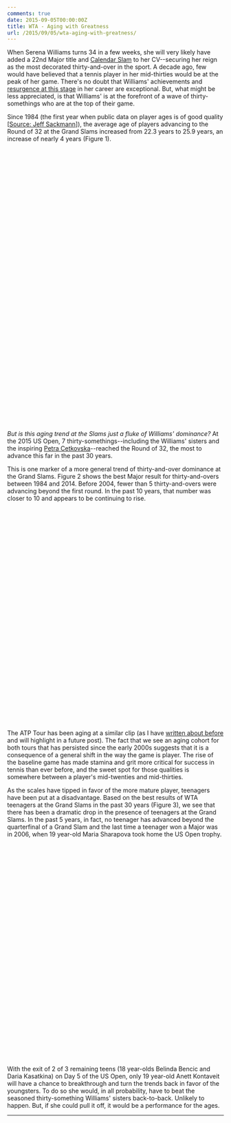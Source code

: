 ```yaml
---
comments: true
date: 2015-09-05T00:00:00Z
title: WTA - Aging with Greatness
url: /2015/09/05/wta-aging-with-greatness/
---
```


When Serena Williams turns 34 in a few weeks, she will very likely have added a 22nd Major title and [Calendar Slam](http://www.livetennis.com/category/livetennis-news/the-serena-calendar-slam-survives-an-american-scare-and-could-face-another-20150905-0009/) to her CV--securing her reign as the most decorated thirty-and-over in the sport. A decade ago, few would have believed that a tennis player in her mid-thirties would be at the peak of her game. There's no doubt that Williams' achievements and [resurgence at this stage](http://fivethirtyeight.com/features/serena-williams-and-the-difference-between-all-time-great-and-greatest-of-all-time/) in her career are exceptional. But, what might be less appreciated, is that Williams' is at the forefront of a wave of thirty-somethings who are at the top of their game.

Since 1984 (the first year when public data on player ages is of good quality [[Source: Jeff Sackmann](https://github.com/JeffSackmann/tennis_wta)]), the average age of players advancing to the Round of 32 at the Grand Slams increased from 22.3 years to 25.9 years, an increase of nearly 4 years (Figure 1). 

<script type="text/javascript">
 
// jsData 
function gvisDataScatterChartID8c63407e5f99 () {
var data = new google.visualization.DataTable();
var datajson =
[
 [
 1984,
22.3,
22.3 
],
[
 1985,
22.4,
22.1 
],
[
 1986,
22.2,
21.6 
],
[
 1987,
22.7,
21.9 
],
[
 1988,
22.6,
22.5 
],
[
 1989,
22.3,
22.7 
],
[
 1990,
22.1,
22.2 
],
[
 1991,
22.3,
23.2 
],
[
 1992,
22.7,
22.3 
],
[
 1993,
23,
23.7 
],
[
 1994,
23.4,
23.7 
],
[
 1995,
23.4,
24.2 
],
[
 1996,
23.7,
23.9 
],
[
 1997,
23.5,
23 
],
[
 1998,
23.4,
23.9 
],
[
 1999,
23.8,
23.8 
],
[
 2000,
23.7,
23.6 
],
[
 2001,
23.4,
23.7 
],
[
 2002,
23.8,
23.3 
],
[
 2003,
24,
24 
],
[
 2004,
24.3,
24.5 
],
[
 2005,
23.9,
23.7 
],
[
 2006,
23.4,
23.2 
],
[
 2007,
23,
22.2 
],
[
 2008,
23.6,
24.9 
],
[
 2009,
23.9,
23.7 
],
[
 2010,
24.7,
24.8 
],
[
 2011,
24.7,
24.8 
],
[
 2012,
25.3,
25.2 
],
[
 2013,
25.6,
25.4 
],
[
 2014,
25.4,
26.5 
],
[
 2015,
25.9,
null 
] 
];
data.addColumn('number','year');
data.addColumn('number','All Slams');
data.addColumn('number','US Open');
data.addRows(datajson);
return(data);
}
 
// jsDrawChart
function drawChartScatterChartID8c63407e5f99() {
var data = gvisDataScatterChartID8c63407e5f99();
var options = {};
options["allowHtml"] = true;
options["width"] =    840;
options["height"] =    640;
options["trendlines"] = {0:{type: 'exponential'}, 1: {type: 'exponential'}};
options["hAxis"] = {format: '####', title: 'Year', minValue : 1984, maxValue: 2015, 
			ticks: [1984, 1986, 1988, 1990, 1992, 1994, 1996, 1998, 2000, 2002, 2004, 2006, 2008, 2010, 2012, 2014]};
options["vAxis"] = {title: 'Mean Age', baseline: 20};
options["title"] = "Figure 1. Age Trends of WTA Players Advancing to Round 32, 1984 - 2015";
options["pointSize"] =     20;
options["series"] = [{color:'#FBC02D'}, {color: '#EF5350'}];
options["dataOpacity"] =    0.8;
options["chartArea"] = {left: '8%'};


    var chart = new google.visualization.ScatterChart(
    document.getElementById('ScatterChartID8c63407e5f99')
    );
    chart.draw(data,options);
    

}
  
 
// jsDisplayChart
(function() {
var pkgs = window.__gvisPackages = window.__gvisPackages || [];
var callbacks = window.__gvisCallbacks = window.__gvisCallbacks || [];
var chartid = "corechart";
  
// Manually see if chartid is in pkgs (not all browsers support Array.indexOf)
var i, newPackage = true;
for (i = 0; newPackage && i < pkgs.length; i++) {
if (pkgs[i] === chartid)
newPackage = false;
}
if (newPackage)
  pkgs.push(chartid);
  
// Add the drawChart function to the global list of callbacks
callbacks.push(drawChartScatterChartID8c63407e5f99);
})();
function displayChartScatterChartID8c63407e5f99() {
  var pkgs = window.__gvisPackages = window.__gvisPackages || [];
  var callbacks = window.__gvisCallbacks = window.__gvisCallbacks || [];
  window.clearTimeout(window.__gvisLoad);
  // The timeout is set to 100 because otherwise the container div we are
  // targeting might not be part of the document yet
  window.__gvisLoad = setTimeout(function() {
  var pkgCount = pkgs.length;
  google.load("visualization", "1", { packages:pkgs, callback: function() {
  if (pkgCount != pkgs.length) {
  // Race condition where another setTimeout call snuck in after us; if
  // that call added a package, we must not shift its callback
  return;
}
while (callbacks.length > 0)
callbacks.shift()();
} });
}, 100);
}
 
// jsFooter
</script>
 
<!-- jsChart -->  
<script type="text/javascript" src="https://www.google.com/jsapi?callback=displayChartScatterChartID8c63407e5f99"></script>
 
<!-- divChart -->
  
<div id="ScatterChartID8c63407e5f99" 
  style="width: 840; height: 640;">
</div>

_But is this aging trend at the Slams just a fluke of Williams' dominance?_ At the 2015 US Open, 7 thirty-somethings--including the Williams' sisters and the inspiring [Petra Cetkovska](http://www.usatoday.com/story/sports/tennis/2015/09/04/petra-cetkovska-upsets-caroline-wozniacki-us-open-second-round/71684826/)--reached the Round of 32, the most to advance this far in the past 30 years. 

This is one marker of a more general trend of thirty-and-over dominance at the Grand Slams. Figure 2 shows the best Major result for thirty-and-overs between 1984 and 2014. Before 2004, fewer than 5 thirty-and-overs were advancing beyond the first round. In the past 10 years, that number was closer to 10 and appears to be continuing to rise.

<script type="text/javascript">
 
// jsData 
function gvisDataColumnChartID8c6372019600 () {
var data = new google.visualization.DataTable();
var datajson =
[
 [
 "1984",
4,
1,
0,
1,
1,
0,
0 
],
[
 "1985",
3,
1,
1,
0,
0,
0,
1 
],
[
 "1986",
2,
0,
0,
1,
0,
0,
1 
],
[
 "1987",
3,
2,
1,
1,
1,
0,
1 
],
[
 "1988",
4,
1,
0,
0,
0,
2,
0 
],
[
 "1989",
5,
0,
0,
0,
1,
1,
0 
],
[
 "1990",
2,
1,
1,
0,
0,
0,
1 
],
[
 "1991",
3,
1,
1,
0,
0,
1,
0 
],
[
 "1992",
2,
2,
0,
0,
1,
0,
0 
],
[
 "1993",
2,
1,
0,
0,
1,
0,
0 
],
[
 "1994",
1,
1,
0,
1,
2,
1,
0 
],
[
 "1995",
6,
3,
1,
0,
0,
0,
0 
],
[
 "1996",
3,
3,
1,
1,
0,
0,
0 
],
[
 "1997",
2,
2,
2,
0,
0,
0,
0 
],
[
 "1998",
1,
3,
0,
0,
0,
1,
0 
],
[
 "1999",
0,
2,
0,
2,
0,
1,
0 
],
[
 "2000",
1,
0,
0,
1,
0,
0,
0 
],
[
 "2001",
2,
0,
0,
1,
0,
0,
0 
],
[
 "2002",
1,
3,
2,
0,
0,
0,
0 
],
[
 "2003",
3,
2,
1,
2,
0,
0,
0 
],
[
 "2004",
8,
3,
2,
1,
0,
0,
0 
],
[
 "2005",
3,
4,
4,
0,
0,
1,
0 
],
[
 "2006",
5,
4,
2,
1,
0,
0,
0 
],
[
 "2007",
7,
2,
0,
0,
0,
0,
0 
],
[
 "2008",
4,
4,
0,
1,
0,
0,
0 
],
[
 "2009",
6,
2,
0,
0,
0,
0,
0 
],
[
 "2010",
6,
3,
0,
1,
1,
0,
0 
],
[
 "2011",
5,
1,
1,
0,
0,
1,
0 
],
[
 "2012",
6,
3,
4,
0,
0,
0,
1 
],
[
 "2013",
4,
5,
1,
2,
1,
1,
1 
],
[
 "2014",
5,
5,
2,
1,
0,
0,
2 
] 
];
data.addColumn('string','year');
data.addColumn('number','R128');
data.addColumn('number','R64');
data.addColumn('number','R32');
data.addColumn('number','R16');
data.addColumn('number','QF');
data.addColumn('number','SF');
data.addColumn('number','F');
data.addRows(datajson);
return(data);
}
 
// jsDrawChart
function drawChartColumnChartID8c6372019600() {
var data = gvisDataColumnChartID8c6372019600();
var options = {};
options["allowHtml"] = true;
options["isStacked"] = true;
options["width"] =    800;
options["height"] =    500;
options["vAxis"] = {title: 'Count'};
options["chartArea"] = {left: '8%'};
options["title"] = "Figure 2. Best Major Results of WTA Thirty-and-Overs, 1984 - 2014";
options["colors"] = ['#FFEB3B', '#FBC02D', '#FF8F00','#FF6F00','#FF5252', '#EF5350','#D50000'];


    var chart = new google.visualization.ColumnChart(
    document.getElementById('ColumnChartID8c6372019600')
    );
    chart.draw(data,options);
    

}
  
 
// jsDisplayChart
(function() {
var pkgs = window.__gvisPackages = window.__gvisPackages || [];
var callbacks = window.__gvisCallbacks = window.__gvisCallbacks || [];
var chartid = "corechart";
  
// Manually see if chartid is in pkgs (not all browsers support Array.indexOf)
var i, newPackage = true;
for (i = 0; newPackage && i < pkgs.length; i++) {
if (pkgs[i] === chartid)
newPackage = false;
}
if (newPackage)
  pkgs.push(chartid);
  
// Add the drawChart function to the global list of callbacks
callbacks.push(drawChartColumnChartID8c6372019600);
})();
function displayChartColumnChartID8c6372019600() {
  var pkgs = window.__gvisPackages = window.__gvisPackages || [];
  var callbacks = window.__gvisCallbacks = window.__gvisCallbacks || [];
  window.clearTimeout(window.__gvisLoad);
  // The timeout is set to 100 because otherwise the container div we are
  // targeting might not be part of the document yet
  window.__gvisLoad = setTimeout(function() {
  var pkgCount = pkgs.length;
  google.load("visualization", "1", { packages:pkgs, callback: function() {
  if (pkgCount != pkgs.length) {
  // Race condition where another setTimeout call snuck in after us; if
  // that call added a package, we must not shift its callback
  return;
}
while (callbacks.length > 0)
callbacks.shift()();
} });
}, 100);
}
 
// jsFooter
</script>
 
<!-- jsChart -->  
<script type="text/javascript" src="https://www.google.com/jsapi?callback=displayChartColumnChartID8c6372019600"></script>
 
<!-- divChart -->
  
<div id="ColumnChartID8c6372019600" 
  style="width: 800; height: 500;">
</div>

The ATP Tour has been aging at a similar clip (as I have [written about before](http://www.degruyter.com/view/j/jqas.2014.10.issue-2/jqas-2013-0091/jqas-2013-0091.xml) and will highlight in a future post). The fact that we see an aging cohort for both tours that has persisted since the early 2000s suggests that it is a consequence of a general shift in the way the game is player. The rise of the baseline game has made stamina and grit more critical for success in tennis than ever before, and the sweet spot for those qualities is somewhere between a player's mid-twenties and mid-thirties.

As the scales have tipped in favor of the more mature player, teenagers have been put at a disadvantage. Based on the best results of WTA teenagers at the Grand Slams in the past 30 years (Figure 3), we see that there has been a dramatic drop in the presence of teenagers at the Grand Slams. In the past 5 years, in fact, no teenager has advanced beyond the quarterfinal of a Grand Slam and the last time a teenager won a Major was in 2006, when 19 year-old Maria Sharapova took home the US Open trophy.

<!-- jsHeader -->
<script type="text/javascript">
 
// jsData 
function gvisDataColumnChartID8c63461f1479 () {
var data = new google.visualization.DataTable();
var datajson =
[
 [
 "1984",
14,
13,
8,
4,
2,
1,
0 
],
[
 "1985",
14,
20,
6,
2,
3,
0,
0 
],
[
 "1986",
18,
9,
5,
4,
2,
0,
0 
],
[
 "1987",
18,
15,
11,
1,
1,
0,
1 
],
[
 "1988",
26,
11,
7,
5,
1,
2,
1 
],
[
 "1989",
18,
11,
8,
2,
3,
0,
2 
],
[
 "1990",
18,
15,
6,
3,
2,
1,
1 
],
[
 "1991",
14,
9,
7,
2,
2,
1,
1 
],
[
 "1992",
14,
6,
6,
4,
0,
0,
1 
],
[
 "1993",
13,
7,
4,
2,
1,
0,
1 
],
[
 "1994",
8,
5,
5,
1,
0,
1,
0 
],
[
 "1995",
12,
3,
4,
3,
0,
0,
0 
],
[
 "1996",
16,
5,
2,
2,
2,
0,
0 
],
[
 "1997",
15,
8,
2,
1,
1,
1,
2 
],
[
 "1998",
9,
9,
5,
1,
1,
0,
1 
],
[
 "1999",
12,
2,
3,
1,
3,
1,
2 
],
[
 "2000",
8,
8,
2,
2,
3,
1,
0 
],
[
 "2001",
7,
5,
4,
3,
0,
3,
0 
],
[
 "2002",
8,
6,
4,
4,
1,
0,
0 
],
[
 "2003",
10,
5,
3,
3,
0,
1,
0 
],
[
 "2004",
9,
8,
2,
1,
0,
0,
2 
],
[
 "2005",
15,
6,
4,
3,
1,
0,
0 
],
[
 "2006",
15,
6,
6,
1,
1,
0,
1 
],
[
 "2007",
8,
8,
3,
5,
1,
2,
0 
],
[
 "2008",
11,
9,
5,
3,
0,
0,
0 
],
[
 "2009",
17,
2,
4,
4,
1,
1,
0 
],
[
 "2010",
12,
3,
1,
1,
0,
0,
0 
],
[
 "2011",
7,
3,
0,
1,
0,
0,
0 
],
[
 "2012",
3,
3,
2,
0,
0,
0,
0 
],
[
 "2013",
14,
2,
2,
0,
1,
0,
0 
],
[
 "2014",
4,
5,
1,
1,
1,
0,
0 
] 
];
data.addColumn('string','year');
data.addColumn('number','R128');
data.addColumn('number','R64');
data.addColumn('number','R32');
data.addColumn('number','R16');
data.addColumn('number','QF');
data.addColumn('number','SF');
data.addColumn('number','F');
data.addRows(datajson);
return(data);
}
 
// jsDrawChart
function drawChartColumnChartID8c63461f1479() {
var data = gvisDataColumnChartID8c63461f1479();
var options = {};
options["allowHtml"] = true;
options["isStacked"] = true;
options["width"] =    800;
options["height"] =    500;
options["vAxis"] = {title: 'Count'};
options["chartArea"] = {left: '8%'};
options["title"] = "Figure 3. Best Major Results of WTA Teenagers, 1984 - 2014";
options["colors"] = ['#FFEB3B', '#FBC02D', '#FF8F00','#FF6F00','#FF5252', '#EF5350','#D50000'];


    var chart = new google.visualization.ColumnChart(
    document.getElementById('ColumnChartID8c63461f1479')
    );
    chart.draw(data,options);
    

}
  
 
// jsDisplayChart
(function() {
var pkgs = window.__gvisPackages = window.__gvisPackages || [];
var callbacks = window.__gvisCallbacks = window.__gvisCallbacks || [];
var chartid = "corechart";
  
// Manually see if chartid is in pkgs (not all browsers support Array.indexOf)
var i, newPackage = true;
for (i = 0; newPackage && i < pkgs.length; i++) {
if (pkgs[i] === chartid)
newPackage = false;
}
if (newPackage)
  pkgs.push(chartid);
  
// Add the drawChart function to the global list of callbacks
callbacks.push(drawChartColumnChartID8c63461f1479);
})();
function displayChartColumnChartID8c63461f1479() {
  var pkgs = window.__gvisPackages = window.__gvisPackages || [];
  var callbacks = window.__gvisCallbacks = window.__gvisCallbacks || [];
  window.clearTimeout(window.__gvisLoad);
  // The timeout is set to 100 because otherwise the container div we are
  // targeting might not be part of the document yet
  window.__gvisLoad = setTimeout(function() {
  var pkgCount = pkgs.length;
  google.load("visualization", "1", { packages:pkgs, callback: function() {
  if (pkgCount != pkgs.length) {
  // Race condition where another setTimeout call snuck in after us; if
  // that call added a package, we must not shift its callback
  return;
}
while (callbacks.length > 0)
callbacks.shift()();
} });
}, 100);
}
 
// jsFooter
</script>
 
<!-- jsChart -->  
<script type="text/javascript" src="https://www.google.com/jsapi?callback=displayChartColumnChartID8c63461f1479"></script>
 
<!-- divChart -->
  
<div id="ColumnChartID8c63461f1479" 
  style="width: 800; height: 500;">
</div>

With the exit of 2 of 3 remaining teens (18 year-olds Belinda Bencic and Daria Kasatkina) on Day 5 of the US Open, only 19 year-old Anett Kontaveit will have a chance to breakthrough and turn the trends back in favor of the youngsters. To do so she would, in all probability, have to beat the seasoned thirty-something Williams' sisters back-to-back. Unlikely to happen. But, if she could pull it off, it would be a performance for the ages.

---

